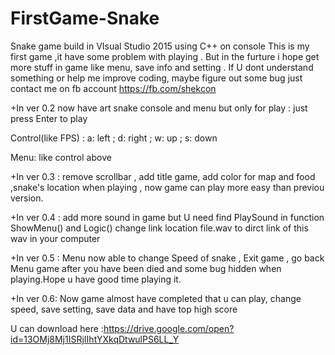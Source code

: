 # FirstGame-Snake
Snake game build in VIsual Studio 2015 using C++ on console 
This is my first game ,it have some problem with playing .
But in the furture i hope get more stuff in game like menu, save info and setting .
If U dont understand something or help me improve coding, maybe figure out some bug  just contact me on fb account https://fb.com/shekcon

+In ver 0.2 now have art snake console and menu but only for play : just press Enter to play

Control(like FPS) : a: left ; d: right ; w: up ; s: down 

Menu: like control above
 
+In ver 0.3 : remove scrollbar , add title game, add color for map and food ,snake's location when playing , now game can play more easy than previou version.

+In ver 0.4 : add more sound in game but U need find PlaySound in function ShowMenu() and Logic() change link location file.wav to dirct link of this wav in your computer
 
+In ver 0.5 : Menu now able to change Speed of snake , Exit game , go back Menu game after you have been died and some bug hidden when playing.Hope u have good time playing it.

+In ver 0.6: Now game almost have completed that u can play, change speed, save setting, save data and have top high score

U can download here :https://drive.google.com/open?id=13OMj8Mj1ISRjIIhtYXkqDtwulPS6LL_Y

